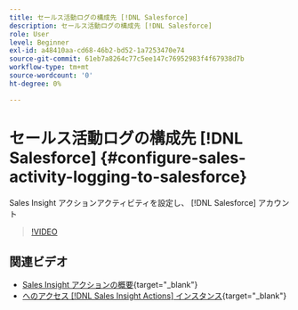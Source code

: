 ```yaml
---
title: セールス活動ログの構成先 [!DNL Salesforce]
description: セールス活動ログの構成先 [!DNL Salesforce]
role: User
level: Beginner
exl-id: a48410aa-cd68-46b2-bd52-1a7253470e74
source-git-commit: 61eb7a8264c77c5ee147c76952983f4f67938d7b
workflow-type: tm+mt
source-wordcount: '0'
ht-degree: 0%

---
```


# セールス活動ログの構成先 [!DNL Salesforce] {#configure-sales-activity-logging-to-salesforce}

Sales Insight アクションアクティビティを設定し、 [!DNL Salesforce] アカウント

>[!VIDEO](https://video.tv.adobe.com/v/340843/?quality=12&learn=on)

## 関連ビデオ

* [Sales Insight アクションの概要](/help/sales-insight-actions/sales-insight-actions-overview.md){target=&quot;_blank&quot;}
* [へのアクセス [!DNL Sales Insight Actions] インスタンス](/help/sales-insight-actions/accessing-your-sales-insight-actions-instance.md){target=&quot;_blank&quot;}
